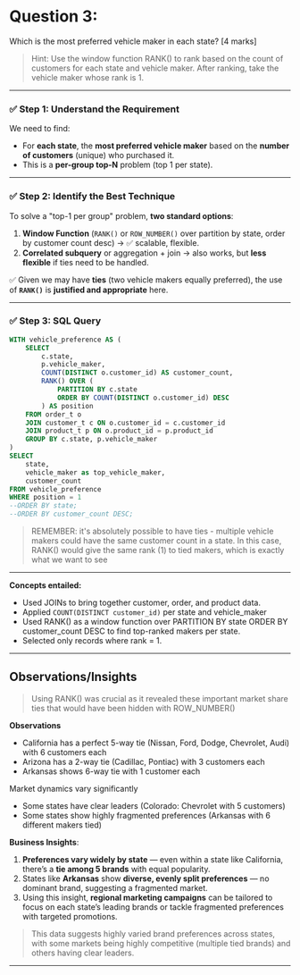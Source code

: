 # Question 3:

Which is the most preferred vehicle maker in each state? [4 marks]
> Hint: Use the window function RANK() to rank based on the count of customers for each state and vehicle maker.
> After ranking, take the vehicle maker whose rank is 1.

---

### ✅ **Step 1: Understand the Requirement**

We need to find:

* For **each state**, the **most preferred vehicle maker** based on the **number of customers** (unique) who purchased it.
* This is a **per-group top-N** problem (top 1 per state).

---

### ✅ **Step 2: Identify the Best Technique**

To solve a "top-1 per group" problem, **two standard options**:

1. **Window Function** (`RANK()` or `ROW_NUMBER()` over partition by state, order by customer count desc) → ✅ scalable, flexible.
2. **Correlated subquery** or aggregation + join → also works, but **less flexible** if ties need to be handled.

✅ Given we may have **ties** (two vehicle makers equally preferred), the use of **`RANK()`** is **justified and appropriate** here.

---

### ✅ **Step 3: SQL Query**

```sql
WITH vehicle_preference AS (
    SELECT
        c.state,
        p.vehicle_maker,
        COUNT(DISTINCT o.customer_id) AS customer_count,
        RANK() OVER (
            PARTITION BY c.state
            ORDER BY COUNT(DISTINCT o.customer_id) DESC
        ) AS position
    FROM order_t o
    JOIN customer_t c ON o.customer_id = c.customer_id
    JOIN product_t p ON o.product_id = p.product_id
    GROUP BY c.state, p.vehicle_maker
)
SELECT
    state,
    vehicle_maker as top_vehicle_maker,
    customer_count
FROM vehicle_preference
WHERE position = 1
--ORDER BY state;
--ORDER BY customer_count DESC;
```

> REMEMBER:
> it's absolutely possible to have ties - multiple vehicle makers could have the same customer count in a state.
> In this case, RANK() would give the same rank (1) to tied makers, which is exactly what we want to see

---
**Concepts entailed:**

- Used JOINs to bring together customer, order, and product data.
- Applied `COUNT(DISTINCT customer_id)` per state and vehicle_maker
- Used RANK() as a window function over PARTITION BY state ORDER BY customer_count DESC to find top-ranked makers per state.
- Selected only records where rank = 1.


---

## Observations/Insights

> Using RANK() was crucial as it revealed these important market share ties that would have been hidden with ROW_NUMBER()

**Observations**

- California has a perfect 5-way tie (Nissan, Ford, Dodge, Chevrolet, Audi) with 6 customers each
- Arizona has a 2-way tie (Cadillac, Pontiac) with 3 customers each
- Arkansas shows 6-way tie with 1 customer each

Market dynamics vary significantly
- Some states have clear leaders (Colorado: Chevrolet with 5 customers)
- Some states show highly fragmented preferences (Arkansas with 6 different makers tied)

**Business Insights**:

1. **Preferences vary widely by state** — even within a state like California, there’s a **tie among 5 brands** with equal popularity.
2. States like **Arkansas** show **diverse, evenly split preferences** — no dominant brand, suggesting a fragmented market.
3. Using this insight, **regional marketing campaigns** can be tailored to focus on each state’s leading brands or tackle fragmented preferences with targeted promotions.

> This data suggests highly varied brand preferences across states, with some markets being highly competitive (multiple tied brands) and others having clear leaders.

---